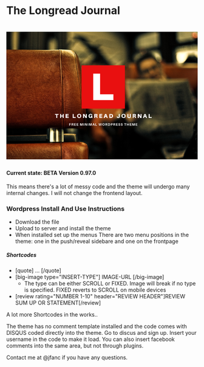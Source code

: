 The Longread Journal
===
![screenshot](screenshot.png)
===

#### Current state: BETA Version 0.97.0
This means there's a lot of messy code and the theme will undergo many internal changes. I will not change the frontend layout.

### Wordpress Install And Use Instructions
- Download the file
- Upload to server and install the theme
- When installed set up the menus
  There are two menu positions in the theme: one in the push/reveal sidebare and one on the frontpage

##### Shortcodes
- [quote] ... [/quote]
- [big-image type="INSERT-TYPE"] IMAGE-URL [/big-image]
  - The type can be either SCROLL or FIXED. Image will break if no type is specified. FIXED reverts to SCROLL on mobile devices
- [review rating="NUMBER 1-10" header="REVIEW HEADER"]REVIEW SUM UP OR STATEMENT[/review]

A lot more Shortcodes in the works..

The theme has no comment template installed and the code comes with DISQUS coded directly into the theme. Go to discus and sign up. Insert your username in the code to make it load. You can also insert facebook comments into the same area, but not through plugins.

Contact me at @jfanc if you have any questions.
